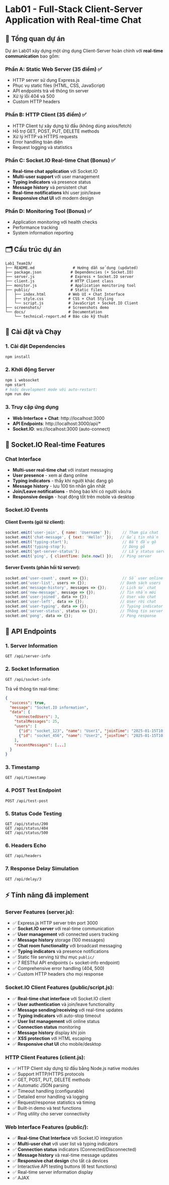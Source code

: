 # Lab01 - Full-Stack Client-Server Application with Real-time Chat

## 🚀 Tổng quan dự án

Dự án Lab01 xây dựng một ứng dụng Client-Server hoàn chỉnh với **real-time communication** bao gồm:

### **Phần A: Static Web Server (35 điểm)** ✅
- HTTP server sử dụng Express.js
- Phục vụ static files (HTML, CSS, JavaScript)
- API endpoints trả về thông tin server
- Xử lý lỗi 404 và 500
- Custom HTTP headers

### **Phần B: HTTP Client (35 điểm)** ✅
- HTTP Client tự xây dựng từ đầu (không dùng axios/fetch)
- Hỗ trợ GET, POST, PUT, DELETE methods
- Xử lý HTTP và HTTPS requests
- Error handling toàn diện
- Request logging và statistics

### **Phần C: Socket.IO Real-time Chat (Bonus)** ✅ 
- **Real-time chat application** với Socket.IO
- **Multi-user support** với user management
- **Typing indicators** và presence status
- **Message history** và persistent chat
- **Real-time notifications** khi user join/leave
- **Responsive chat UI** với modern design

### **Phần D: Monitoring Tool (Bonus)** ✅
- Application monitoring với health checks
- Performance tracking
- System information reporting

## 🗂️ Cấu trúc dự án

```
Lab1_Team19/
├── README.md                 # Hướng dẫn sử dụng (updated)
├── package.json             # Dependencies (+ Socket.IO)
├── server.js                # Express + Socket.IO server
├── client.js                # HTTP Client class
├── monitor.js               # Application monitoring tool
├── public/                  # Static files
│   ├── index.html          # Web UI + Chat Interface
│   ├── style.css           # CSS + Chat Styling
│   └── script.js           # JavaScript + Socket.IO Client
├── screenshots/            # Screenshots demo
└── docs/                   # Documentation
    └── technical-report.md # Báo cáo kỹ thuật
```

## 🚀 Cài đặt và Chạy

### 1. **Cài đặt Dependencies**
```bash
npm install
```

### 2. **Khởi động Server**
```bash
npm i websocket
npm start
# hoặc development mode với auto-restart:
npm run dev
```

### 3. **Truy cập ứng dụng**
- **Web Interface + Chat**: http://localhost:3000
- **API Endpoints**: http://localhost:3000/api/*
- **Socket.IO**: ws://localhost:3000 (auto-connect)

## 🔌 Socket.IO Real-time Features

### **Chat Interface**
- **Multi-user real-time chat** với instant messaging
- **User presence** - xem ai đang online
- **Typing indicators** - thấy khi người khác đang gõ
- **Message history** - lưu 100 tin nhắn gần nhất
- **Join/Leave notifications** - thông báo khi có người vào/ra
- **Responsive design** - hoạt động tốt trên mobile và desktop

### **Socket.IO Events**

#### **Client Events (gửi từ client):**
```javascript
socket.emit('user-join', { name: 'Username' });     // Tham gia chat
socket.emit('chat-message', { text: 'Hello!' });   // Gửi tin nhắn
socket.emit('typing-start');                        // Bắt đầu gõ
socket.emit('typing-stop');                         // Dừng gõ
socket.emit('get-server-status');                   // Lấy status server
socket.emit('ping', { clientTime: Date.now() });   // Ping server
```

#### **Server Events (phản hồi từ server):**
```javascript
socket.on('user-count', count => {});               // Số user online
socket.on('user-list', users => {});               // Danh sách users
socket.on('message-history', messages => {});      // Lịch sử chat
socket.on('new-message', message => {});           // Tin nhắn mới
socket.on('user-joined', data => {});              // User vào chat
socket.on('user-left', data => {});                // User rời chat
socket.on('user-typing', data => {});              // Typing indicator
socket.on('server-status', status => {});          // Thông tin server
socket.on('pong', data => {});                     // Pong response
```

## 📡 API Endpoints

### **1. Server Information**
```http
GET /api/server-info
```

### **2. Socket Information** 
```http
GET /api/socket-info
```
Trả về thông tin real-time:
```json
{
  "success": true,
  "message": "Socket.IO information",
  "data": {
    "connectedUsers": 3,
    "totalMessages": 25,
    "users": [
      {"id": "socket_123", "name": "User1", "joinTime": "2025-01-15T10:30:00Z"},
      {"id": "socket_456", "name": "User2", "joinTime": "2025-01-15T10:31:00Z"}
    ],
    "recentMessages": [...]
  }
}
```

### **3. Timestamp**
```http
GET /api/timestamp
```

### **4. POST Test Endpoint**
```http
POST /api/test-post
```

### **5. Status Code Testing**
```http
GET /api/status/200
GET /api/status/404
GET /api/status/500
```

### **6. Headers Echo**
```http
GET /api/headers
```

### **7. Response Delay Simulation**
```http
GET /api/delay/3
```

## ⚡ Tính năng đã implement

### **Server Features (server.js):**
- ✅ Express.js HTTP server trên port 3000
- ✅ **Socket.IO server** với real-time communication
- ✅ **User management** với connected users tracking
- ✅ **Message history** storage (100 messages)
- ✅ **Chat room functionality** với broadcast messaging
- ✅ **Typing indicators** và presence notifications
- ✅ Static file serving từ thư mục `public/`
- ✅ 7 RESTful API endpoints (+ socket-info endpoint)
- ✅ Comprehensive error handling (404, 500)
- ✅ Custom HTTP headers cho mọi response

### **Socket.IO Client Features (public/script.js):**
- ✅ **Real-time chat interface** với Socket.IO client
- ✅ **User authentication** và join/leave functionality
- ✅ **Message sending/receiving** với real-time updates
- ✅ **Typing indicators** với auto-stop timeout
- ✅ **User list management** với online status
- ✅ **Connection status** monitoring
- ✅ **Message history** display khi join
- ✅ **XSS protection** với HTML escaping
- ✅ **Responsive chat UI** cho mobile/desktop

### **HTTP Client Features (client.js):**
- ✅ HTTP Client xây dựng từ đầu bằng Node.js native modules
- ✅ Support HTTP/HTTPS protocols
- ✅ GET, POST, PUT, DELETE methods
- ✅ Automatic JSON parsing
- ✅ Timeout handling (configurable)
- ✅ Detailed error handling và logging
- ✅ Request/response statistics và timing
- ✅ Built-in demo và test functions
- ✅ Ping utility cho server connectivity

### **Web Interface Features (public/):**
- ✅ **Real-time Chat Interface** với Socket.IO integration
- ✅ **Multi-user chat** với user list và typing indicators
- ✅ **Connection status** indicators (Connected/Disconnected)
- ✅ **Message history** và real-time message updates
- ✅ **Responsive chat design** cho tất cả devices
- ✅ Interactive API testing buttons (6 test functions)
- ✅ Real-time server information display
- ✅ AJAX
